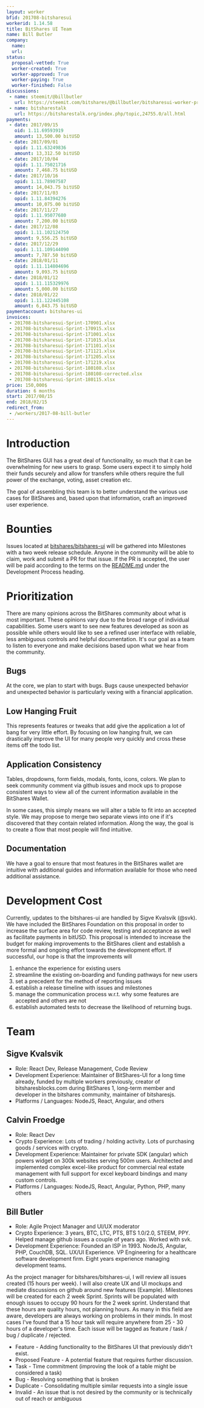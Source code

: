 ```yaml
---
layout: worker
bfid: 201708-bitsharesui
workerid: 1.14.58
title: BitShares UI Team
name: Bill Butler
company:
  name:
  url:
status:
  proposal-vetted: True
  worker-created: True
  worker-approved: True
  worker-paying: True
  worker-finished: False
discussions:
 - name: steemit/@billbutler
   url: https://steemit.com/bitshares/@billbutler/bitsharesui-worker-proposal-1-14-58
 - name: bitsharestalk
   url: https://bitsharestalk.org/index.php/topic,24755.0/all.html
payments:
 - date: 2017/09/15
   oid: 1.11.69593919
   amount: 13,500.00 bitUSD
 - date: 2017/09/01
   opid: 1.11.63249836
   amount: 13,312.50 bitUSD
 - date: 2017/10/04
   opid: 1.11.75021716
   amount: 7,468.75 bitUSD
 - date: 2017/10/16
   opid: 1.11.78907587
   amount: 14,043.75 bitUSD
 - date: 2017/11/03
   opid: 1.11.84394276
   amount: 10,075.00 bitUSD
 - date: 2017/11/27
   opid: 1.11.95077680
   amount: 7,200.00 bitUSD
 - date: 2017/12/08
   opid: 1.11.102124750
   amount: 9,556.25 bitUSD
 - date: 2017/12/29
   opid: 1.11.109144090
   amount: 7,787.50 bitUSD
 - date: 2018/01/11
   opid: 1.11.114804696
   amount: 9,093.75 bitUSD
 - date: 2018/01/12
   opid: 1.11.115329976
   amount: 5,000.00 bitUSD
 - date: 2018/01/22
   opid: 1.11.122445108
   amount: 6,843.75 bitUSD
paymentaccount: bitshares-ui
invoices:
 - 201708-bitsharesui-Sprint-170901.xlsx
 - 201708-bitsharesui-Sprint-170915.xlsx
 - 201708-bitsharesui-Sprint-171001.xlsx
 - 201708-bitsharesui-Sprint-171015.xlsx
 - 201708-bitsharesui-Sprint-171101.xlsx
 - 201708-bitsharesui-Sprint-171121.xlsx
 - 201708-bitsharesui-Sprint-171205.xlsx
 - 201708-bitsharesui-Sprint-171219.xlsx
 - 201708-bitsharesui-Sprint-180108.xlsx
 - 201708-bitsharesui-Sprint-180108-corrected.xlsx
 - 201708-bitsharesui-Sprint-180115.xlsx
price: 150,000$
duration: 6 months
start: 2017/08/15
end: 2018/02/15
redirect_from: 
 - /workers/2017-08-bill-butler
---
```


# Introduction

The BitShares GUI has a great deal of functionality, so much that it can
be overwhelming for new users to grasp. Some users expect it to simply
hold their funds securely and allow for transfers while others require
the full power of the exchange, voting, asset creation etc.

The goal of assembling this team is to better understand the various use
cases for BitShares and, based upon that information, craft an improved
user experience.

# Bounties

Issues located at
[bitshares/bitshares-ui](https://github.com/bitshares/bitshares-ui/issues)
will be gathered into Milestones with a two week release schedule.
Anyone in the community will be able to claim, work and submit a PR for
that issue. If the PR is accepted, the user will be paid according to
the terms on the
[README.md](https://github.com/bitshares/bitshares-ui/blob/bitshares/README.md)
under the Development Process heading.

# Prioritization

There are many opinions across the BitShares community about what is
most important. These opinions vary due to the broad range of individual
capabilities. Some users want to see new features developed as soon as
possible while others would like to see a refined user interface with
reliable, less ambiguous controls and helpful documentation. It's our
goal as a team to listen to everyone and make decisions based upon what
we hear from the community.

## Bugs

At the core, we plan to start with bugs. Bugs cause unexpected behavior
and unexpected behavior is particularly vexing with a financial
application.

## Low Hanging Fruit

This represents features or tweaks that add give the application a lot
of bang for very little effort. By focusing on low hanging fruit, we can
drastically improve the UI for many people very quickly and cross these
items off the todo list.

## Application Consistency

Tables, dropdowns, form fields, modals, fonts, icons, colors. We plan to
seek community comment via github issues and mock ups to propose
consistent ways to view all of the current information available in the
BitShares Wallet.

In some cases, this simply means we will alter a table to fit into an
accepted style. We may propose to merge two separate views into one if
it's discovered that they contain related information. Along the way,
the goal is to create a flow that most people will find intuitive.

## Documentation

We have a goal to ensure that most features in the BitShares wallet are
intuitive with additional guides and information available for those who
need additional assistance.

# Development Cost

Currently, updates to the bitshares-ui are handled by Sigve Kvalsvik
(@svk). We have included the BitShares Foundation on this proposal in
order to increase the surface area for code review, testing and
acceptance as well as facilitate payments in bitUSD. This proposal is
intended to increase the budget for making improvements to the BitShares
client and establish a more formal and ongoing effort towards the
development effort. If successful, our hope is that the improvements
will 

1. enhance the experience for existing users
2. streamline the existing on-boarding and funding pathways for new users
3. set a precedent for the method of reporting issues
4. establish a release timeline with issues and milestones
5. manage the communication process w.r.t. why some features are accepted and others are not
6. establish automated tests to decrease the likelihood of returning bugs.

# Team

## Sigve Kvalsvik

* Role: React Dev, Release Management, Code Review
* Development Experience: Maintainer of BitShares-UI for a long time
  already, funded by multiple workers previously, creator of
  bitsharesblocks.com during BitShares 1, long-term member and developer
  in the bitshares community, maintainer of bitsharesjs.
* Platforms / Languages: NodeJS, React, Angular, and others

 
## Calvin Froedge

* Role: React Dev
* Crypto Experience: Lots of trading / holding activity. Lots of
  purchasing goods / services with crypto. 
* Development Experience: Maintainer for private SDK (angular) which
  powers widget on 300k websites serving 500m users. Architected and
  implemented complex excel-like product for commercial real estate
  management with full support for excel keyboard bindings and many custom
  controls.
* Platforms / Languages: NodeJS, React, Angular, Python, PHP, many others

## Bill Butler

* Role: Agile Project Manager and UI/UX moderator
* Crypto Experience: 3 years, BTC, LTC, PTS, BTS 1.0/2.0, STEEM, PPY.
  Helped manage github issues a couple of years ago. Worked with svk.
* Development Experience: Founded an ISP in 1993. NodeJS, Angular, PHP,
  CouchDB, SQL. UX/UI Experience. VP Engineering for a healthcare
  software development firm. Eight years experience managing development
  teams.

As the project manager for bitshares/bitshares-ui, I will review all
issues created (15 hours per week). I will also create UX and UI mockups
and mediate discussions on github around new features (Example).
Milestones will be created for each 2 week Sprint. Sprints will be
populated with enough issues to occupy 90 hours for the 2 week sprint.
Understand that these hours are quality hours, not planning hours. As
many in this field are aware, developers are always working on problems
in their minds. In most cases I've found that a 15 hour task will
require anywhere from 25 - 30 hours of a developer's time. Each issue
will be tagged as feature / task / bug / duplicate / rejected. 

* Feature - Adding functionality to the BitShares UI that previously didn't exist.
* Proposed Feature - A potential feature that requires further discussion.
* Task - Time commitment (improving the look of a table might be considered a task)
* Bug - Resolving something that is broken
* Duplicate - Consolidating multiple similar requests into a single issue
* Invalid - An issue that is not desired by the community or is technically out of reach or ambiguous
